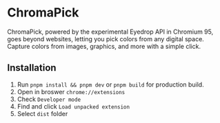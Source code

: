 # ChromaPick

ChromaPick, powered by the experimental Eyedrop API in Chromium 95, goes beyond websites, letting you pick colors from any digital space. Capture colors from images, graphics, and more with a simple click.

## Installation

1. Run `pnpm install && pnpm dev` or `pnpm build` for production build.
2. Open in broswer `chrome://extensions`
3. Check `Developer mode`
4. Find and click `Load unpacked extension`
5. Select `dist` folder
